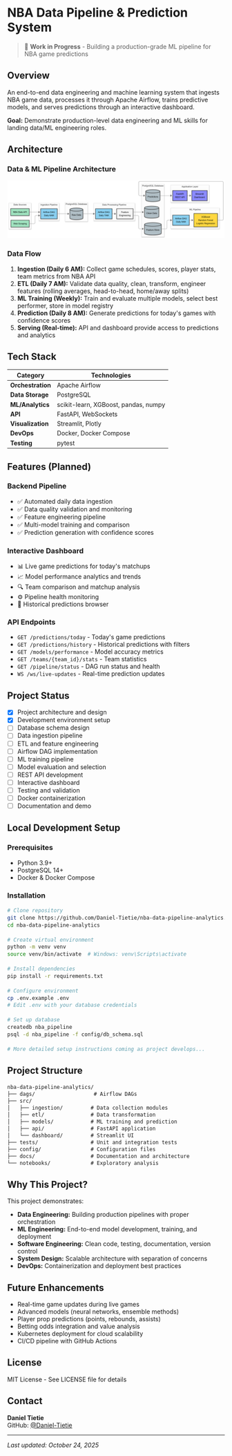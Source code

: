 # NBA Data Pipeline & Prediction System

> 🚧 **Work in Progress** - Building a production-grade ML pipeline for NBA game predictions


## Overview

An end-to-end data engineering and machine learning system that ingests NBA game data, processes it through Apache Airflow, trains predictive models, and serves predictions through an interactive dashboard.

**Goal:** Demonstrate production-level data engineering and ML skills for landing data/ML engineering roles.

## Architecture

### Data & ML Pipeline Architecture

![NBA Data & ML Pipeline Architecture](images/NBA%20Data%20%26%20ML%20Pipeline%20Architecture.png)

### Data Flow

1. **Ingestion (Daily 6 AM):** Collect game schedules, scores, player stats, team metrics from NBA API
2. **ETL (Daily 7 AM):** Validate data quality, clean, transform, engineer features (rolling averages, head-to-head, home/away splits)
3. **ML Training (Weekly):** Train and evaluate multiple models, select best performer, store in model registry
4. **Prediction (Daily 8 AM):** Generate predictions for today's games with confidence scores
5. **Serving (Real-time):** API and dashboard provide access to predictions and analytics

## Tech Stack

| Category | Technologies |
|----------|-------------|
| **Orchestration** | Apache Airflow |
| **Data Storage** | PostgreSQL |
| **ML/Analytics** | scikit-learn, XGBoost, pandas, numpy |
| **API** | FastAPI, WebSockets |
| **Visualization** | Streamlit, Plotly |
| **DevOps** | Docker, Docker Compose |
| **Testing** | pytest |

## Features (Planned)

### Backend Pipeline
- ✅ Automated daily data ingestion
- ✅ Data quality validation and monitoring
- ✅ Feature engineering pipeline
- ✅ Multi-model training and comparison
- ✅ Prediction generation with confidence scores

### Interactive Dashboard
- 📊 Live game predictions for today's matchups
- 📈 Model performance analytics and trends
- 🔍 Team comparison and matchup analysis
- ⚙️ Pipeline health monitoring
- 📜 Historical predictions browser

### API Endpoints
- `GET /predictions/today` - Today's game predictions
- `GET /predictions/history` - Historical predictions with filters
- `GET /models/performance` - Model accuracy metrics
- `GET /teams/{team_id}/stats` - Team statistics
- `GET /pipeline/status` - DAG run status and health
- `WS /ws/live-updates` - Real-time prediction updates

## Project Status

- [x] Project architecture and design
- [x] Development environment setup
- [ ] Database schema design
- [ ] Data ingestion pipeline
- [ ] ETL and feature engineering
- [ ] Airflow DAG implementation
- [ ] ML training pipeline
- [ ] Model evaluation and selection
- [ ] REST API development
- [ ] Interactive dashboard
- [ ] Testing and validation
- [ ] Docker containerization
- [ ] Documentation and demo

## Local Development Setup

### Prerequisites
- Python 3.9+
- PostgreSQL 14+
- Docker & Docker Compose

### Installation
```bash
# Clone repository
git clone https://github.com/Daniel-Tietie/nba-data-pipeline-analytics.git
cd nba-data-pipeline-analytics

# Create virtual environment
python -m venv venv
source venv/bin/activate  # Windows: venv\Scripts\activate

# Install dependencies
pip install -r requirements.txt

# Configure environment
cp .env.example .env
# Edit .env with your database credentials

# Set up database
createdb nba_pipeline
psql -d nba_pipeline -f config/db_schema.sql

# More detailed setup instructions coming as project develops...
```

## Project Structure
```
nba-data-pipeline-analytics/
├── dags/                   # Airflow DAGs
├── src/
│   ├── ingestion/         # Data collection modules
│   ├── etl/               # Data transformation
│   ├── models/            # ML training and prediction
│   ├── api/               # FastAPI application
│   └── dashboard/         # Streamlit UI
├── tests/                 # Unit and integration tests
├── config/                # Configuration files
├── docs/                  # Documentation and architecture
└── notebooks/             # Exploratory analysis
```

## Why This Project?

This project demonstrates:
- **Data Engineering:** Building production pipelines with proper orchestration
- **ML Engineering:** End-to-end model development, training, and deployment
- **Software Engineering:** Clean code, testing, documentation, version control
- **System Design:** Scalable architecture with separation of concerns
- **DevOps:** Containerization and deployment best practices

## Future Enhancements

- Real-time game updates during live games
- Advanced models (neural networks, ensemble methods)
- Player prop predictions (points, rebounds, assists)
- Betting odds integration and value analysis
- Kubernetes deployment for cloud scalability
- CI/CD pipeline with GitHub Actions

## License

MIT License - See LICENSE file for details

## Contact

**Daniel Tietie**  
GitHub: [@Daniel-Tietie](https://github.com/Daniel-Tietie)

---

*Last updated: October 24, 2025*
